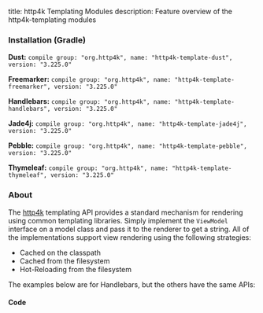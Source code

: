 title: http4k Templating Modules
description: Feature overview of the http4k-templating modules

### Installation (Gradle)
**Dust:** ```compile group: "org.http4k", name: "http4k-template-dust", version: "3.225.0"```

**Freemarker:** ```compile group: "org.http4k", name: "http4k-template-freemarker", version: "3.225.0"```

**Handlebars:** ```compile group: "org.http4k", name: "http4k-template-handlebars", version: "3.225.0"```

**Jade4j:** ```compile group: "org.http4k", name: "http4k-template-jade4j", version: "3.225.0"```

**Pebble:** ```compile group: "org.http4k", name: "http4k-template-pebble", version: "3.225.0"```

**Thymeleaf:** ```compile group: "org.http4k", name: "http4k-template-thymeleaf", version: "3.225.0"```

### About
The [http4k] templating API provides a standard mechanism for rendering using common templating libraries. Simply implement the `ViewModel` interface on a model class and pass it to the renderer to get a string. All of the implementations support view rendering using the following strategies:

* Cached on the classpath
* Cached from the filesystem
* Hot-Reloading from the filesystem

The examples below are for Handlebars, but the others have the same APIs:

#### Code  [<img class="octocat"/>](https://github.com/http4k/http4k/blob/master/src/docs/guide/modules/templating/example.kt)

 <script src="https://gist-it.appspot.com/https://github.com/http4k/http4k/blob/master/src/docs/guide/modules/templating/example.kt"></script>

[http4k]: https://http4k.org
